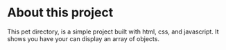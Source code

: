 # About this project
This pet directory, is a simple project built with html, css, and javascript. It shows you have your can display an array of objects.
